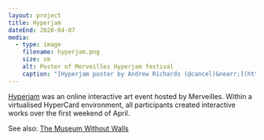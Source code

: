 ```yaml
---
layout: project
title: Hyperjam
dateEnd: 2020-04-07
media:
  - type: image
    filename: hyperjam.png
    size: sm
    alt: Poster of Merveilles Hyperjam festival
    caption: "[Hyperjam poster by Andrew Richards (@cancel)&nearr;](https://cancel.fm/hyperjam)"
---
```


[Hyperjam](https://itch.io/jam/merveilles-hyperjam/entries) was an online interactive art event hosted by Merveilles. Within a virtualised HyperCard environment, all participants created interactive works over the first weekend of April.

See also: [The Museum Without Walls](/projects/museum-without-walls)

